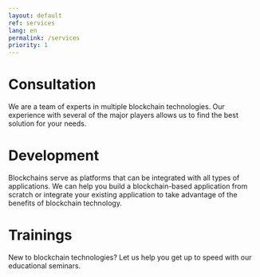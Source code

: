 ```yaml
---
layout: default
ref: services
lang: en
permalink: /services
priority: 1
---
```


# Consultation

We are a team of experts in multiple blockchain technologies. Our
experience with several of the major players allows us to find the best
solution for your needs.

# Development

Blockchains serve as platforms that can be integrated with all types
of applications. We can help you build a blockchain-based application
from scratch or integrate your existing application to take advantage of
the benefits of blockchain technology.

# Trainings

New to blockchain technologies? Let us help you get up to speed with our
educational seminars.
